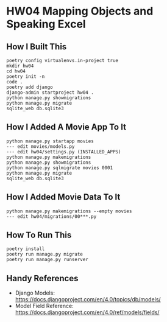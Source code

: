 # HW04 Mapping Objects and Speaking Excel

## How I Built This

    poetry config virtualenvs.in-project true
    mkdir hw04
    cd hw04
    poetry init -n
    code .
    poetry add django
    django-admin startproject hw04 .
    python manage.py showmigrations
    python manage.py migrate
    sqlite_web db.sqlite3

## How I Added A Movie App To It

    python manage.py startapp movies
    --- edit movies/models.py
    --- edit hw04/settings.py (INSTALLED_APPS)
    python manage.py makemigrations
    python manage.py showmigrations
    python manage.py sqlmigrate movies 0001
    python manage.py migrate
    sqlite_web db.sqlite3

## How I Added Movie Data To It

    python manage.py makemigrations --empty movies
    --- edit hw04/migrations/00***.py

## How To Run This

    poetry install
    poetry run manage.py migrate
    poetry run manage.py runserver

## Handy References

- Django Models: https://docs.djangoproject.com/en/4.0/topics/db/models/
- Model Field Reference: https://docs.djangoproject.com/en/4.0/ref/models/fields/